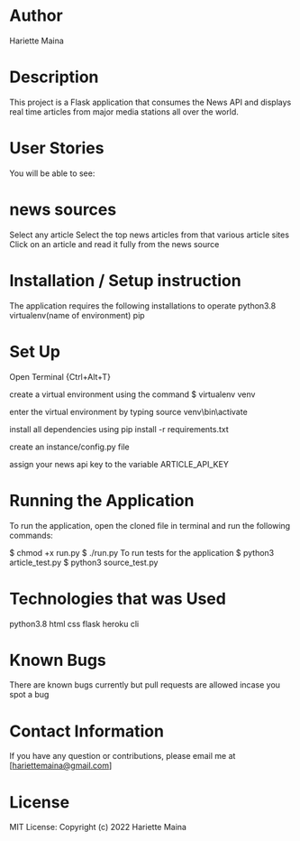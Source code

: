 
# Author
Hariette Maina

# Description
This project is a Flask application that consumes the News API and displays real time articles from major media stations all over the world. 

# User Stories
You will be able to see:

# news sources
Select any article
Select the top news articles from that various article sites
Click on an article and read it fully from the news source
# Installation / Setup instruction
The application requires the following installations to operate
python3.8
virtualenv(name of environment)
pip
# Set Up
Open Terminal {Ctrl+Alt+T}

create a virtual environment using the command $ virtualenv venv

enter the virtual environment by typing source venv\bin\activate

install all dependencies using pip install -r requirements.txt

create an instance/config.py file

assign your news api key to the variable ARTICLE_API_KEY

# Running the Application
To run the application, open the cloned file in terminal and run the following commands:

  $ chmod +x run.py
  $ ./run.py
To run tests for the application $ python3 article_test.py $ python3 source_test.py

# Technologies that was Used
python3.8
html
css
flask
heroku cli
# Known Bugs
There are known bugs currently but pull requests are allowed incase you spot a bug
# Contact Information
If you have any question or contributions, please email me at [hariettemaina@gmail.com]

# License
MIT License:
Copyright (c) 2022 Hariette Maina